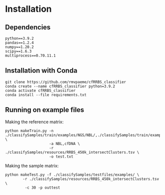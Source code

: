 # Installation
## Dependencies

```
python==3.9.2
pandas==1.2.4
numpy==1.20.2
scipy==1.6.3
multiprocess==0.70.11.1
```
## Installation with Conda
```
git clone https://github.com/rmvpaeme/cfRRBS_classifier
conda create --name cfRRBS_classifier python=3.9.2
conda activate cfRRBS_classifier
conda install --file requirements.txt
```

## Running on example files

Making the reference matrix:
```
python makeTrain.py -n ./classifySamples/train/examples/NGS/NBL/,./classifySamples/train/examples/NGS/cfDNA \
                    -a NBL,cfDNA \
                    -r ./classifySamples/resources/RRBS_450k_intersectClusters.tsv \
                    -o test.txt
```

Making the sample matrix:
```
python makeTest.py -f ./classifySamples/testfiles/examples/ \
        -r ./classifySamples/resources/RRBS_450k_intersectClusters.tsv \
         -c 30 -p outtest
```
